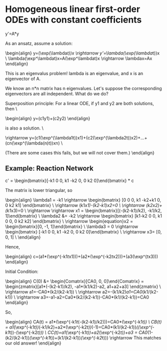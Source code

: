 # Homogeneous linear first-order ODEs with constant coefficients

y'=A*y


As an ansatz, assume a solution: 

\begin{align}
y=(\exp(\lambda*t))x \rightarrow y'=\lambda(\exp(\lambda*t))x  \\
\lambda(\exp^\lambdat)x=A(\exp^\lambdat)x \rightarrow \lambdax=Ax
\end{align}

This is an eigenvalus problem! lambda is an eigenvalue, and x is an eigenvector of A.

We know an n*n matrix has n eigenvalues. Let's suppose the corresponding eigenvectors are all independent. What do we do?

Superposition principle: For a linear ODE, if y1 and y2 are both solutions, then \\

\begin{align}
y=(c1y1)+(c2y2) 
\end{align}

is also a solution. \\

\rightarrow y=(c1(\exp^(\lambda1t))x1)+(c2(\exp^(\lambda2t))x2)+...+(cn(\exp^(\lambda(n)t))xn) \\

(There are some cases this fails, but we will not cover them.)
\end{align}


## Example: Reaction Network


c' =  \begin{bmatrix}[-k1 0 0, k1 -k2 0, 0 k2 0]\end{bmatrix} * c

The matrix is lower triangular, so

\begin{align}
\lambda1 = -k1 \rightarrow \begin{bmatrix} [0 0 0, k1 -k2+k1 0, 0 k2 k1] \end{bmatrix} \\
\rightarrow (k1*x1)-(k2-k1)*x2=0 \\
\rightarrow (k2*x2)+(k1*x3)=0 \\
\rightarrow \rightarrow x1 = \begin{bmatrix}[(-(k2-k1)/k2), -k1/k2, 1]\end{bmatrix} \\
\lambda2 &= -k2 \rightarrow \begin{bmatrix} [k1-k2 0 0, k1 0 0, 0 k2 k2] \end{bmatrix} \\
\rightarrow \begin{equation}x2 = \begin{bmatrix}[0, -1, 1]\end{bmatrix}  \\
\lambda3 = 0 \rightarrow \begin{bmatrix} [-k1 0 0, k1 -k2 0, 0 k2 0]\end{bmatrix} \\
\rightarrow x3= [0, 0, 1] \\
\end{align}

Hence,

\begin{align}
c=(a1*(\exp^(-k1*t*x1)))+(a2*(\exp^(-k2*t*x2)))+(a3(\exp^(*t*x3)))
\end{align}

Initial Condition:

\begin{align}
C(0) &= \begin{Comatrix}[CA0, 0, 0]\end{Comatrix} = \begin{zmatrix}[a1*(-(k2-k1)/k2), -a1*(k1/k2)-a2, a1+a2+a3] \end{zmatrix} \\
\rightarrow a1=-CA0*(k2/(k2-k1)) \\
\rightarrow a2=-(k1/k2)*a1=CA0*(k1/(k2-k1)) \\
\rightarrow a3=-a1-a2=Ca0*(k2/(k2-k1))-CA0*(k1/(k2-k1))=CA0
\end{align}

So,

\begin{align}
CA(t) = a1*(\exp^(-k1*t*(-(k2-k1)/k2)))=CA0*(\exp^(-k1*t)) \\
CB(t) = a1*(\exp^(-k1*t))*(-k1/k2)+a2*(\exp^(-k2*t))*(-1)=CA0*(k1/(k2-k1))*((\exp^(-k1*t))-(\exp^(-k2*t))) \\
CC(t)=a1*(\exp^(-k1*t))+a2*(\exp^(-k2*t))+a3 = CA0*(1-(k2/(k2-k1))*(\exp^(-k1*t))+(k1/(k2-k1))*(\exp^(-k2*t))) \rightarrow This matches our old answer!
\end{align}